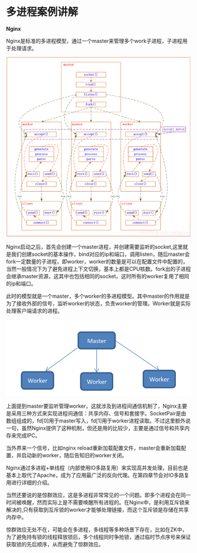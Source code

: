 # 多进程案例讲解

**Nginx**

Nginx是标准的多进程模型，通过一个master来管理多个work子进程，子进程用于处理请求。

![IMG\_256](<../../.gitbook/assets/8 (1)>)

Nginx启动之后，首先会创建一个master进程，并创建需要监听的socket,这里就是我们创建socket的基本操作，bind对应的ip和端口，调用listen，随后master会fork一定数量的子进程，即worker，worker的数量是可以在配置文件中配置的，当然一般情况下为了避免进程上下文切换，基本上都是CPU核数。fork出的子进程会继承master资源，这其中也包括相同的socket，这时所有的worker复用了相同的ip和端口。

此时的模型就是一个master，多个worker的多进程模型。其中master的作用就是为了接收外部的信号，监听worker的状态，负责worker的管理。Worker就是实际处理客户端请求的进程。

![](<../../.gitbook/assets/image (14).png>)

上面提到master要监听管理worker，这就涉及到进程间通信机制了，Nginx主要是采用三种方式来实现进程间通信：共享内存、信号和套接字。SocketPair是由数组组成的，fd\[0]用于master写入，fd\[1]用于worker进程读取。不过这里额外说一句，虽然Nginx提供了这种机制，但还是用的比较少，主要是通过信号和共享内存来完成IPC。

当外界来一个信号，比如nginx reload重新加载配置文件，master会重新加载配置，并启动新的worker，随后告知旧的worker关闭。

Nginx通过多进程+单线程（内部使用IO多路复用）来实现高并发处理，目前也是基本上取代了Apache，成为了应用最广泛的反向代理。在第四章节会对IO多路复用进行详细的介绍。

当然还要说的是惊群效应，这是多进程非常常见的一个问题。即多个进程会在同一时间被唤醒，然而实际上是不需要唤醒所有进程的。在Nginx中，是利用互斥锁来解决的,只有获取到互斥锁的worker才能够处理链接，而这个互斥锁是存储在共享内存中。

惊群效应无处不在，可能会在多进程，多线程等多种场景下存在，比如在ZK中，为了避免持有锁的线程释放锁后，多个线程同时争抢锁，通过临时节点序号来保证获取锁的先后顺序，从而避免了惊群效应。

